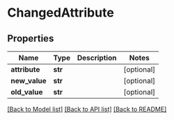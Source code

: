 # ChangedAttribute

## Properties
Name | Type | Description | Notes
------------ | ------------- | ------------- | -------------
**attribute** | **str** |  | [optional] 
**new_value** | **str** |  | [optional] 
**old_value** | **str** |  | [optional] 

[[Back to Model list]](../README.md#documentation-for-models) [[Back to API list]](../README.md#documentation-for-api-endpoints) [[Back to README]](../README.md)


